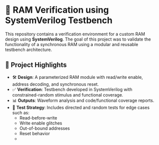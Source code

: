 # 🧠 RAM Verification using SystemVerilog Testbench

This repository contains a verification environment for a custom RAM design using **SystemVerilog**. The goal of this project was to validate the functionality of a synchronous RAM using a modular and reusable testbench architecture.

## 📌 Project Highlights

- 🛠 **Design**: A parameterized RAM module with read/write enable, address decoding, and synchronous reset.
- ✅ **Verification**: Testbench developed in SystemVerilog with constrained-random stimulus and functional coverage.
- 📊 **Outputs**: Waveform analysis and code/functional coverage reports.
- 🧪 **Test Strategy**: Includes directed and random tests for edge cases such as:
  - Read-before-write
  - Write enable glitches
  - Out-of-bound addresses
  - Reset behavior
  - 
